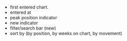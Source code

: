 - first entered chart.
- entered at
- peak position indicator
- new indicator
- filter/search bar (new)
- sort by (by position, by weeks on chart, by movement)
